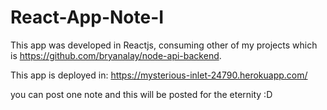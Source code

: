 # React-App-Note-I
This app was developed in Reactjs, consuming other of my projects which is https://github.com/bryanalay/node-api-backend.

This app is deployed in: https://mysterious-inlet-24790.herokuapp.com/ 

you can post one note and this will be posted for the eternity :D
